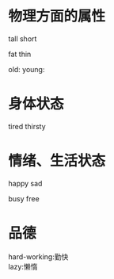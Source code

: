 # 物理方面的属性
tall
short

fat
thin

old:
young:

# 身体状态
tired
thirsty

# 情绪、生活状态
happy
sad

busy
free

# 品德
hard-working:勤快  
lazy:懒惰 
